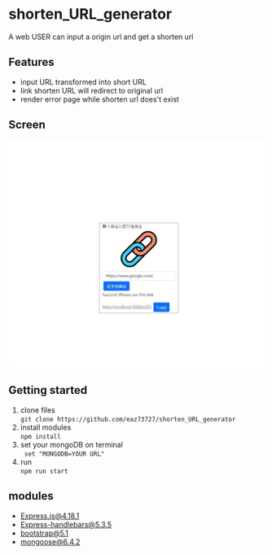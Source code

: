 # shorten_URL_generator

A web USER can input a origin url and get a shorten url 

## Features
* input URL transformed into short URL
* link shorten URL will redirect to original url
* render error page while shorten url does't exist
## Screen
![image](https://github.com/eaz73727/shorten_URL_generator/blob/main/shortenURL.jpg)
## Getting started
1. clone files  
 `git clone https://github.com/eaz73727/shorten_URL_generator`
2. install modules  
`npm install`
3. set your mongoDB on terminal  
` set "MONGODB=YOUR URL"`
4. run  
 `npm run start`
## modules  
* Express.js@4.18.1  
* Express-handlebars@5.3.5  
* bootstrap@5.1    
* mongoose@6.4.2

